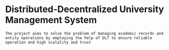 # Distributed-Decentralized University Management System
    The project aims to solve the problem of managing academic records and entity operations by employing the help of DLT to ensure reliable operation and high scalality and trust
